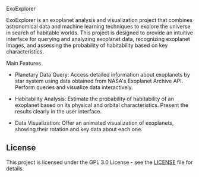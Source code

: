 ﻿ExoExplorer

ExoExplorer is an exoplanet analysis and visualization project that combines astronomical data and machine learning techniques to explore the universe in search of habitable worlds. This project is designed to provide an intuitive interface for querying and analyzing exoplanet data, recognizing exoplanet images, and assessing the probability of habitability based on key characteristics.

Main Features

- Planetary Data Query:
Access detailed information about exoplanets by star system using data obtained from NASA's Exoplanet Archive API.
Perform queries and visualize data interactively.

- Habitability Analysis:
Estimate the probability of habitability of an exoplanet based on its physical and orbital characteristics.
Present the results clearly in the user interface.

- Data Visualization:
Offer an animated visualization of exoplanets, showing their rotation and key data about each one.


## License
This project is licensed under the GPL 3.0 License - see the [LICENSE](LICENSE) file for details.

